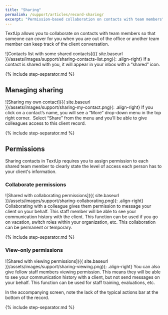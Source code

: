 ```yaml
---
title: "Sharing"
permalink: /support/articles/record-sharing/
excerpt: "Permission-based collaboration on contacts with team members"
---
```


TextUp allows you to collaborate on contacts with team members so that someone can cover for you when you are out of the office or another team member can keep track of the client conversation.

![Contacts list with some shared contacts]({{ site.baseurl }}/assets/images/support/sharing-contacts-list.png){: .align-right} If a contact is shared with you, it will appear in your inbox with a “shared” icon. 

{% include step-separator.md %}

## Managing sharing

![Sharing my own contact]({{ site.baseurl }}/assets/images/support/sharing-my-contact.png){: .align-right} If you click on a contact’s name, you will see a “More” drop-down menu in the top right corner.  Select “Share” from the menu and you’ll be able to give colleagues access to this client record.

{% include step-separator.md %}

## Permissions

Sharing contacts in TextUp requires you to assign permission to each shared team member to clearly state the level of access each person has to your client's information.

### Collaborate permissions

![Shared with collaborating permissions]({{ site.baseurl }}/assets/images/support/sharing-collaborating.png){: .align-right} Collaborating with a colleague gives them permission to message your client on your behalf. This staff member will be able to see your communication history with the client. This function can be used if you go on vacation, switch roles within your organization, etc. This collaboration can be permanent or temporary.

{% include step-separator.md %}

### View-only permissions

![Shared with viewing permissions]({{ site.baseurl }}/assets/images/support/sharing-viewing.png){: .align-right} You can also give fellow staff members viewing permission. This means they will be able to see your communication history with a client, but not send messages on your behalf. This function can be used for staff training, evaluations, etc.

In the accompanying screen, note the lack of the typical actions bar at the bottom of the record.

{% include step-separator.md %}
 
